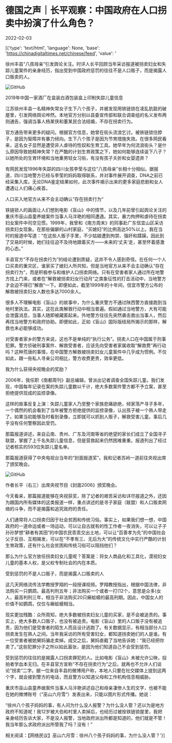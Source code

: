 # 德国之声｜长平观察：中国政府在人口拐卖中扮演了什么角色？

2022-02-03

[{'type': 'text/html', 'language': None, 'base': 'https://chinadigitaltimes.net/chinese/feed', 'value': '

徐州丰县“八孩母亲”引发舆论关注。时评人长平回顾当年采访报道被拐卖妇女和失踪儿童案件的亲身经历，指出受到中国政府惩罚的往往不是人口贩子，而是揭露人口贩卖的人。



![GitHub](https://chinadigitaltimes.net/chinese/files/2022/02/image-1643859217687.png)  

 2019年中国一家酒厂在盒装白酒包装盒上印制失踪儿童信息 



江苏徐州丰县一名精神失常女子生下八个孩子，并被发现用铁链锁在凌乱肮脏的破屋里，引发网络舆论哗然。本地官方分别以县委宣传部和联合调查组的名义发布两则通告，强调当事人杨某侠和董某民合法结婚，不存在拐卖行为。

官方通告带来更多的疑问。根据官方信息，她曾在街头流浪乞讨。被铁链锁住脖子，是因为智障并有暴力倾向。生下八个孩子是因为节育措施失效。在很多网民看来，这名女子显然是遭受非人虐待的性奴和生育工具。她早年为何流浪街头？是什么原因导致她精神失常？在严酷的计划生育政策之下，她如何能够连续诞下八子？以她所处的生育环境和当地重男轻女习俗，有没有孩子夭折和女婴遗弃？

有网民发现1996年失踪的四川女孩李莹与这位“八孩母亲”长相十分相似。据报道，四川当地警方已经与李莹的妈妈取得联系，并对事件展开调查，DNA之前已经采集入库。无论DNA鉴定结果如何，此次事件揭示出来的更多家庭悲剧和女人遭遇让人们痛心疾首。

人口买入地官方从来不会主动确认“存在拐卖行为“

铁链锁人的画面让人们想到电影《盲山》中的情节，以及几年前曾引起舆论关注的重庆市巫山县童养媳案件当事人马泮艳的相同遭遇。其实，暴力拘押和虐待在拐卖妇女案件中司空见惯。1999年，我曾和《南方周末》的同事赴广东信宜山区采访拐卖妇女现象。在那些偏僻的山村家庭，“买媳妇”的比例高达50%以上。我在当时的报道中写道：“在这些人贩子手里，不少姑娘遭到拘禁、强奸和蹂躏，因此到了交易的时候，她们往往迫不及待地跟着买方——未来的‘丈夫’走，甚至怀着感激的心态。”

丰县官方“不存在拐卖行为”的结论遭到质疑，这并不令人感到奇怪。在任何一个人口买卖的重灾区，谁家买了媳妇人所共知，但是当地官方从来不会主动确认“存在拐卖行为“，而是积极参与和维护人口拐卖网络。只有在受害者家人通过所在地警方找上门来，或者在”解救被拐卖妇女行动月“之类象征性的打击活动中，当地警方才会迫不得已”解救“一下。即便如此，截至1999年的十年间，信宜市警方公布的解救被拐卖妇女人数也多达7000余人。

很多人不理解电影《盲山》的故事中，为什么重庆警方不通过陕西警方直接跑到当地村里执法。其实，这在此类解救行动中相当普遍。假如通过当地警方，大有可能会泄露消息，当事人随即被藏匿起来。外地警方往往先突然袭击救出当事人，然后再找当地警方和政府协助。即便如此，正如《盲山》国际版结局所揭示的那样，解救也未必能够成功。

对受害者家乡的警方来说，这也不是单纯的“执行公务”。拐卖人口在中国属于刑事犯罪。警方侦破刑事案件、解救受害者，应该先向受害者家属收取“解救费”再行动吗？这种荒唐的事情，在中国警方解救被拐卖妇女儿童案件中几乎成为惯例。不仅如此，跟一些私人寻亲公司相比，警方收费更贵，效率更低。

我为什么获得央视晚会的奖励？

2006年，我任职《南都周刊》副总编辑，曾派出记者调查全国失踪儿童。我们发现，中国每年记录在案的失踪儿童数以千计，绝大多数案件警方都不予立案，甚至拒绝提供现成的监控录像。

这样的故事反复上演：失踪儿童家人乃至整个家族悲痛欲绝，倾家荡产寻子多年，一个偶然的机会看到了当年被警方拒绝提供的监控录像，认出孩子被一个熟人带走了。如果当初能够及时看到录像，立即就可以抓到人贩子，解救受害儿童。事后几乎没有任何警察因此受罚。

那篇报道讲述，来自云南、贵州、广东及河南等省的绝望的家长们成立了全国寻子联盟，掌握了上千名失踪儿童信息，但是营救起来仍然困难重重。报道列出了经过记者核实的593位失踪儿童名单。

那篇报道获得了中央电视台当年的“封面报道奖”。我和记者苏岭一道前往央视出席了颁奖晚会。

![GitHub](https://chinadigitaltimes.net/chinese/files/2022/02/image-1643859263843.png)  

 作者长平（右三）出席央视节目《封面2006》颁奖晚会。 



今天看来，那篇报道能够在央视获奖，除了记者的艰苦采访和详尽报道之外，还因为跟国内所有媒体的这类报道一样，重点讲述的是寻子家庭（联盟）和人口贩卖网络的斗争，而不是揭露和追究政府的责任。

人们通常将人口拐卖归因于社会贫困和传统习俗。事实上，如果我们想一想，中国政府的一道命运或者一场运动，可以让自古就有的性工作者一夜消失，可以让子子孙孙梦想“耕者有其田”的中国农民乖乖交出土地，可以让“百善孝为先”的中国社会父子反目、互相揭发，可以在“不孝有三、无后为大”的传统文化中实行严酷的计划生育政策，还有什么社会贫困和传统习俗可以阻挡他们？

那么为什么官方放任拐卖妇女儿童呢？答案是：将女人商品化和工具化，漠视妇女儿童的基本人权，是父权专制社会的内在本质。

受到惩罚的不是人口贩子，而是揭露人口贩卖的人

这几天网络流传法学教授罗翔的一段授课视频。罗翔教授指出，根据中国法律，非法购买一只鹦鹉，最高判刑五年；非法购买一个或者一打(12个，意思是众多)女人，最高判刑三年，相当于非法购买20只癞蛤蟆的最高刑期。因此，中国女人的价值不如鹦鹉，仅仅与癞蛤蟆相当。

现实更加残酷：众所周知，绝大多数被拐卖妇女儿童的买家，是不会被追责的。事实上，绝大多数人口贩子，也没有被追责。电影《盲山》里的人口贩子没有被追责，因为他们是受害者的陌生人而且设计逃跑了。有关数据显示，有相当部分人口拐卖发生在熟人之间。当年我采访的所有受害妇女，都知道拐卖她们的人是谁。有一位受害者被她舅妈骗走卖掉。成交之后，舅妈直截了当地告诉她：“我已经把你卖了。”这些犯罪分子之所以如此嚣张，是因为他们知道自己不会受到惩罚。

受到惩罚的往往的是揭露人口拐卖罪犯的人。比如电影《盲山》未被允许公映，投拍者学血本无归。在丰县官方宣称“不存在拐卖行为“之后，就再也不允许人们谈论”拐卖“二字。据一位来自丰县的微博用户称，本地人只要在社交媒体上提到这两个字，就会接到警方的电话，而且警方以知道父母和工作机构信息相威胁。

重庆市巫山县童养媳案件当事人马泮艳讲述自己和母亲凄惨人生的文字，也被不能在她的微博账号（“巫山六月雪“）发表出来，只能以图片形式传播。她说：

“徐州八个孩子妈妈的事，有人问为什么没人报警？为什么没人管？还以为是地方政府不知道呢！我12岁被大伯和村里人卖掉后，也经历过被拴铁链锁屋里，我把亲身经历告诉大家，不是没人报警，当地政府派出所都是知道的，他们就是不管！我当年那么求政府派出所管我了吗？没有！”

相关阅读：【网络民议】巫山六月雪：徐州八个孩子妈妈的事，为什么没人管？'}]